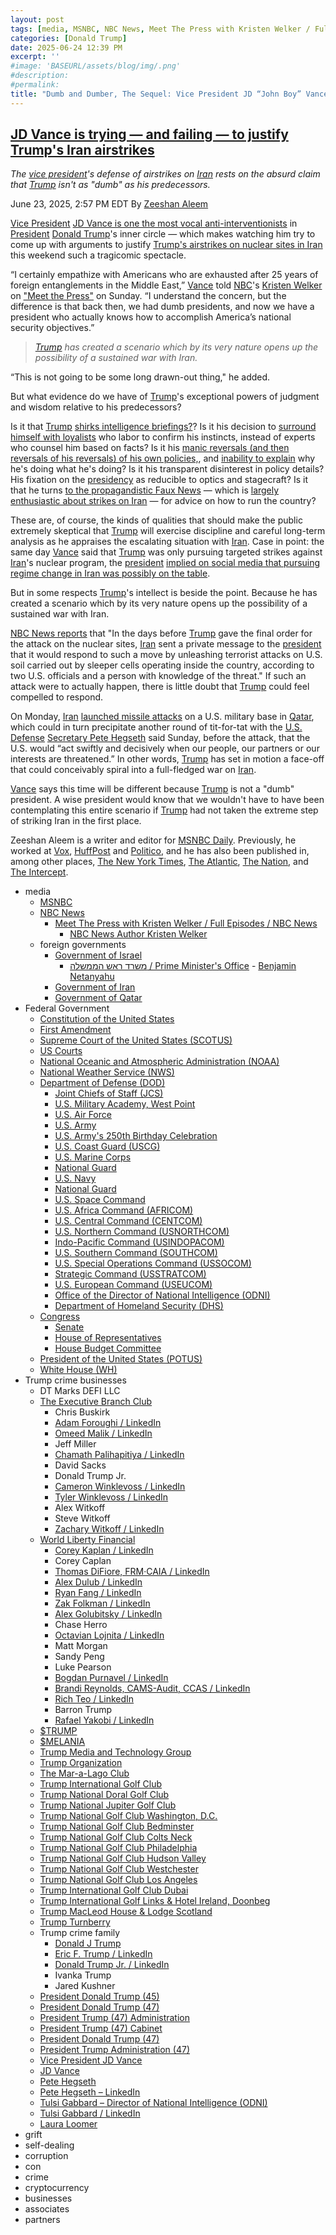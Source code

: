 ```yaml
---
layout: post
tags: [media, MSNBC, NBC News, Meet The Press with Kristen Welker / Full Episodes / NBC News, NBC News Author Kristen Welker, foreign governments, Government of Israel, משרד ראש הממשלה / Prime Minister’s Office, - Benjamin Netanyahu, Government of Iran, Federal Government, - Government of Qatar, Constitution of the United States, First Amendment, Supreme Court of the United States (SCOTUS), US Courts, National Oceanic and Atmospheric Administration (NOAA), National Weather Service (NWS), Department of Defense (DOD), Joint Chiefs of Staff (JCS), U.S. Military Academy West Point, U.S. Air Force, U.S. Army, U.S. Army’s 250th Birthday Celebration, U.S. Coast Guard (USCG), U.S. Marine Corps, National Guard, U.S. Navy, National Guard, U.S. Space Command, U.S. Africa Command (AFRICOM), U.S. Central Command (CENTCOM), U.S. Northern Command (USNORTHCOM), Indo-Pacific Command (USINDOPACOM), U.S. Southern Command (SOUTHCOM), U.S. Special Operations Command (USSOCOM), Strategic Command (USSTRATCOM), U.S. European Command (USEUCOM), Office of the Director of National Intelligence (ODNI), Department of Homeland Security (DHS), Congress, Senate, House of Representatives, House Budget Committee, President of the United States (POTUS), White House (WH), Trump crime businesses, DT Marks DEFI LLC, The Executive Branch Club, Chris Buskirk, Adam Foroughi / LinkedIn, Omeed Malik / LinkedIn, Jeff Miller, Chamath Palihapitiya / LinkedIn, David Sacks, Donald Trump Jr., Cameron Winklevoss / LinkedIn, Tyler Winklevoss / LinkedIn, Alex Witkoff, Steve Witkoff, Zachary Witkoff / LinkedIn, World Liberty Financial, Corey Kaplan / LinkedIn, Corey Caplan, Thomas DiFiore FRM·CAIA / LinkedIn, Alex Dulub / LinkedIn, Ryan Fang / LinkedIn, Zak Folkman / LinkedIn, Alex Golubitsky / LinkedIn, Chase Herro, Octavian Lojnita / LinkedIn, Matt Morgan, Sandy Peng, Luke Pearson, Bogdan Purnavel / LinkedIn, Brandi Reynolds CAMS-Audit CCAS / LinkedIn, Rich Teo / LinkedIn, Barron Trump, Rafael Yakobi / LinkedIn, $TRUMP, $MELANIA, Trump Media and Technology Group, Trump Organization, The Mar-a-Lago Club, Trump International Golf Club, Trump National Doral Golf Club, Trump National Jupiter Golf Club, Trump National Golf Club Washington D.C., Trump National Golf Club Bedminster, Trump National Golf Club Colts Neck, Trump National Golf Club Philadelphia, Trump National Golf Club Hudson Valley, Trump National Golf Club Westchester, Trump National Golf Club Los Angeles, Trump International Golf Club Dubai, Trump International Golf Links & Hotel Ireland Doonbeg, Trump MacLeod House & Lodge Scotland, Trump Turnberry, Trump crime family, Donald J Trump, Eric F. Trump / LinkedIn, Donald Trump Jr. / LinkedIn, Ivanka Trump, Jared Kushner, President Donald Trump (45), President Donald Trump (47), President Trump (47) Administration, President Trump (47) Cabinet, President Donald Trump (47), President Trump Administration (47), Vice President JD Vance, JD Vance, Pete Hegseth, Pete Hegseth – LinkedIn, Tulsi Gabbard – Director of National Intelligence (ODNI), Tulsi Gabbard / LinkedIn, Laura Loomer, grift, self-dealing, corruption, con, crime, cryptocurrency, businesses, associates, partners]
categories: [Donald Trump]
date: 2025-06-24 12:39 PM
excerpt: ''
#image: 'BASEURL/assets/blog/img/.png'
#description:
#permalink:
title: "Dumb and Dumber, The Sequel: Vice President JD “John Boy” Vance Is Dumber Than His President. Bless His Heart"
---
```



## [JD Vance is trying — and failing — to justify Trump's Iran airstrikes](https://www.msnbc.com/top-stories/latest/jd-vance-iran-dumb-presidents-trump-war-rcna214476)

*The [vice president](https://www.whitehouse.gov/administration/jd-vance/)'s defense of airstrikes on [Iran](https://irangov.ir/) rests on the absurd claim that [Trump](https://www.donaldjtrump.com/) isn't as "dumb" as his predecessors.*

June 23, 2025, 2:57 PM EDT
By [Zeeshan Aleem](https://www.msnbc.com/author/zeeshan-aleem-ncpn1235332)

[Vice President](https://www.whitehouse.gov/administration/jd-vance/) [JD Vance is one the most vocal anti-interventionists](https://www.nbcnews.com/politics/jd-vance/iran-vance-intervention-skeptic-role-salesman-rcna214345) in [President](https://www.whitehouse.gov/) [Donald Trump](https://www.donaldjtrump.com/)'s inner circle — which makes watching him try to come up with arguments to justify [Trump's airstrikes on nuclear sites in Iran](https://www.msnbc.com/top-stories/latest/us-bombs-iran-nuclear-sites-trump-rcna214311) this weekend such a tragicomic spectacle.

“I certainly empathize with Americans who are exhausted after 25 years of foreign entanglements in the Middle East,” [Vance](https://www.whitehouse.gov/administration/jd-vance/) told [NBC](https://www.nbcnews.com/)'s [Kristen Welker](https://www.nbcnews.com/author/kristen-welker-ncpn6396) on ["Meet the Press"](https://www.nbcnews.com/meet-the-press-full-episodes) on Sunday. “I understand the concern, but the difference is that back then, we had dumb presidents, and now we have a president who actually knows how to accomplish America’s national security objectives.”

> *[Trump](https://www.donaldjtrump.com/) has created a scenario which by its very nature opens up the possibility of a sustained war with Iran.*

“This is not going to be some long drawn-out thing," he added.

But what evidence do we have of [Trump](https://www.donaldjtrump.com/)'s exceptional powers of judgment and wisdom relative to his predecessors?

Is it that [Trump](https://www.donaldjtrump.com/) [shirks intelligence briefings?](https://www.politico.com/news/2025/05/09/trump-intelligence-briefing-frequency-00338946)? Is it his decision to [surround himself with loyalists](https://www.msnbc.com/opinion/msnbc-opinion/trump-iran-israel-war-hegseth-gabbard-loomer-bannon-rcna214170) who labor to confirm his instincts, instead of experts who counsel him based on facts? Is it his [manic reversals (and then reversals of his reversals) of his own policies,](https://www.msnbc.com/top-stories/latest/trump-tariffs-relief-farmers-automakers-economy-rcna203935), and [inability to explain](https://www.cnn.com/2025/04/23/business/endgame-trumps-tariffs) why he's doing what he's doing? Is it his transparent disinterest in policy details? His fixation on the [presidency](https://www.whitehouse.gov/) as reducible to optics and stagecraft? Is it that he turns [to the propagandistic Faux News](https://www.vox.com/2017/8/7/16083122/breakfast-club-fox-and-friends) — which is [largely enthusiastic about strikes on Iran](https://www.mediamatters.org/fox-news/trumps-fox-news-obsession-driving-us-toward-war-iran) — for advice on how to run the country?

These are, of course, the kinds of qualities that should make the public extremely skeptical that [Trump](https://www.donaldjtrump.com/) will exercise discipline and careful long-term analysis as he appraises the escalating situation with [Iran](https://irangov.ir/). Case in point: the same day [Vance](https://www.whitehouse.gov/administration/jd-vance/) said that [Trump](https://www.donaldjtrump.com/) was only pursuing targeted strikes against [Iran](https://irangov.ir/)'s nuclear program, the [president](https://www.whitehouse.gov/) [implied on social media that pursuing regime change in Iran was possibly on the table](https://www.reuters.com/world/middle-east/us-strikes-against-iran-nuclear-facilities-incredible-overwhelming-success-2025-06-22/).

But in some respects [Trump](https://www.donaldjtrump.com/)'s intellect is beside the point. Because he has created a scenario which by its very nature opens up the possibility of a sustained war with Iran.

[NBC News reports](https://www.nbcnews.com/world/iran/iran-trump-nuclear-israel-bombing-what-next-rcna214328) that "In the days before [Trump](https://www.donaldjtrump.com/) gave the final order for the attack on the nuclear sites, [Iran](https://irangov.ir/) sent a private message to the [president](https://www.whitehouse.gov/) that it would respond to such a move by unleashing terrorist attacks on U.S. soil carried out by sleeper cells operating inside the country, according to two U.S. officials and a person with knowledge of the threat." If such an attack were to actually happen, there is little doubt that [Trump](https://www.donaldjtrump.com/) could feel compelled to respond.

On Monday, [Iran](https://irangov.ir/) [launched missile attacks](https://www.nbcnews.com/world/middle-east/live-blog/live-updates-iran-top-diplomat-meets-putin-us-braces-retaliation-rcna214428/rcrd83359?canonicalCard=true) on a U.S. military base in [Qatar](https://hukoomi.gov.qa/), which could in turn precipitate another round of tit-for-tat with the [U.S. Defense](https://www.defense.gov/) [Secretary Pete Hegseth](https://www.defense.gov/About/Biographies/Biography/Article/4040890/hon-pete-hegseth/) said Sunday, before the attack, that the U.S. would “act swiftly and decisively when our people, our partners or our interests are threatened.” In other words, [Trump](https://www.donaldjtrump.com/) has set in motion a face-off that could conceivably spiral into a full-fledged war on [Iran](https://irangov.ir/).

[Vance](https://www.whitehouse.gov/administration/jd-vance/) says this time will be different because [Trump](https://www.donaldjtrump.com/) is not a "dumb" president. A wise president would know that we wouldn't have to have been contemplating this entire scenario if [Trump](https://www.donaldjtrump.com/) had not taken the extreme step of striking Iran in the first place. 

Zeeshan Aleem is a writer and editor for [MSNBC Daily](https://www.msnbc.com/). Previously, he worked at [Vox](https://www.vox.com/), [HuffPost](https://www.huffpost.com/) and [Politico](https://www.politico.com/), and he has also been published in, among other places, [The New York Times](https://www.nytimes.com/), [The Atlantic](https://www.theatlantic.com/), [The Nation](https://www.thenation.com/), and [The Intercept](https://theintercept.com/).

- media
    - [MSNBC](https://www.msnbc.com/)
    - [NBC News](https://www.nbcnews.com/)
        - [Meet The Press with Kristen Welker / Full Episodes / NBC News](https://www.nbcnews.com/meet-the-press-full-episodes)
            - [NBC News Author Kristen Welker](https://www.nbcnews.com/author/kristen-welker-ncpn6396)
    - foreign governments 
        - [Government of Israel](https://www.gov.il/)
            - [משרד ראש הממשלה / Prime Minister's Office](https://www.gov.il/he/departments/prime_ministers_office/govil-landing-page)
                    - [Benjamin Netanyahu](https://www.netanyahu.org.il/)
        - [Government of Iran](https://irangov.ir/)
        - [Government of Qatar](https://hukoomi.gov.qa/)
- Federal Government 
    - [Constitution of the United States](https://constitution.congress.gov/)
    - [First Amendment](https://constitution.congress.gov/constitution/amendment-1/)
    - [Supreme Court of the United States (SCOTUS)](https://www.supremecourt.gov/)
    - [US Courts](https://www.uscourts.gov/)
    - [National Oceanic and Atmospheric Administration (NOAA)](https://www.noaa.gov/)
    - [National Weather Service (NWS)](https://www.weather.gov/)
    - [Department of Defense (DOD)](https://www.defense.gov/)
        - [Joint Chiefs of Staff (JCS)](https://www.jcs.mil/)
        - [U.S. Military Academy, West Point](https://www.westpoint.edu/)
        - [U.S. Air Force](https://www.af.mil/)
        - [U.S. Army](https://www.army.mil/)
        - [U.S. Army's 250th Birthday Celebration](https://www.army.mil/1775/)
        - [U.S. Coast Guard (USCG)](https://www.uscg.mil/)
        - [U.S. Marine Corps](https://www.marines.mil/)
        - [National Guard](https://www.nationalguard.mil/)
        - [U.S. Navy](https://www.navy.mil/)
        - [National Guard](https://www.nationalguard.mil/)
        - [U.S. Space Command](https://www.spacecom.mil/)
        - [U.S. Africa Command (AFRICOM)](https://www.africom.mil/)
        - [U.S. Central Command (CENTCOM)](https://www.centcom.mil/)
        - [U.S. Northern Command (USNORTHCOM)](https://www.northcom.mil/)
        - [Indo-Pacific Command (USINDOPACOM)](https://www.pacom.mil/)
        - [U.S. Southern Command (SOUTHCOM)](http://www.southcom.mil/)
        - [U.S. Special Operations Command (USSOCOM)](https://www.socom.mil/)
        - [Strategic Command (USSTRATCOM)](http://www.stratcom.mil/)
        - [U.S. European Command (USEUCOM)](https://www.eucom.mil/)
        - [Office of the Director of National Intelligence (ODNI)](https://www.odni.gov/)
        - [Department of Homeland Security (DHS)](https://www.dhs.gov/)
    - [Congress](https;//www.congress.gov/)
        - [Senate](https://www.senate.gov/)
        - [House of Representatives](https://www.house.gov/)
        - [House Budget Committee ](https://budget.house.gov/)
    - [President of the United States (POTUS)](https://www.whitehouse.gov/)
    - [White House (WH)](https://www.whitehouse.gov/)
- Trump crime businesses
    - DT Marks DEFI LLC
    - [The Executive Branch Club](https://www.theexecutivebranchclub.com/)
        - Chris Buskirk
        - [Adam Foroughi / LinkedIn](https://www.linkedin.com/in/adamforoughi/)
        - [Omeed Malik / LinkedIn](https://www.linkedin.com/in/omeed-malik-b483b1186/)
        - Jeff Miller
        - [Chamath Palihapitiya / LinkedIn](https://www.linkedin.com/in/chamath/)
        - David Sacks
        - Donald Trump Jr.
        - [Cameron Winklevoss / LinkedIn](https://www.linkedin.com/in/winklevoss/)
        - [Tyler Winklevoss / LinkedIn](https://www.linkedin.com/in/tylerwinklevoss/)
        - Alex Witkoff
        - Steve Witkoff
        - [Zachary Witkoff / LinkedIn](https://www.linkedin.com/in/zachary-witkoff-038a4143/)
    - [World Liberty Financial](https://worldlibertyfinancial.com/)
        - [Corey Kaplan / LinkedIn](https://www.linkedin.com/in/coreykaplan/)
        - Corey Caplan
        - [Thomas DiFiore, FRM·CAIA / LinkedIn](https://www.linkedin.com/in/thomasdifiore42/)
        - [Alex Dulub / LinkedIn](https://www.linkedin.com/in/alexei-dulub/)
        - [Ryan Fang / LinkedIn](https://www.linkedin.com/in/ryan-fang-245011a2/)
        - [Zak Folkman / LinkedIn](https://www.linkedin.com/in/zak-folkman-0300669a/)
        - [Alex Golubitsky / LinkedIn](https://www.linkedin.com/in/alexgolubitsky/)
        - Chase Herro
        - [Octavian Lojnita / LinkedIn](https://www.linkedin.com/in/octavian-lojnita/)
        - Matt Morgan
        - Sandy Peng
        - Luke Pearson
        - [Bogdan Purnavel / LinkedIn](https://www.linkedin.com/in/bogdan-purnavel-73b05a14b/)
        - [Brandi Reynolds, CAMS-Audit, CCAS / LinkedIn](https://www.linkedin.com/in/brandi-reynolds-cams-audit-ccas-64b8aa53/)
        - [Rich Teo / LinkedIn](https://www.linkedin.com/in/richteo/)
        - Barron Trump
        - [Rafael Yakobi / LinkedIn](https://www.linkedin.com/in/rafaelyakobi/)
    - [$TRUMP](https://gettrumpmemes.com/)
    - [$MELANIA](https://melaniameme.com/)
    - [Trump Media and Technology Group](https://tmtgcorp.com/)
    - [Trump Organization](https://www.trump.com/)
    - [The Mar-a-Lago Club](https://www.maralagoclub.com/)
    - [Trump International Golf Club](https://www.trumpinternationalpalmbeaches.com/)
    - [Trump National Doral Golf Club](https://www.trumpgolfdoral.com/)
    - [Trump National Jupiter Golf Club](https://www.trumpnationaljupiter.com/)
    - [Trump National Golf Club Washington, D.C.](https://www.trumpnationaldc.com/)
    - [Trump National Golf Club Bedminster](https://www.trumpnationalbedminster.com/)
    - [Trump National Golf Club Colts Neck](https://www.trumpcoltsneck.com/)
    - [Trump National Golf Club Philadelphia](https://www.trumpnationalphiladelphia.com/)
    - [Trump National Golf Club Hudson Valley](https://www.trumpnationalhudsonvalley.com/)
    - [Trump National Golf Club Westchester](https://www.trumpnationalwestchester.com/)
    - [Trump National Golf Club Los Angeles](https://www.trumpnationallosangeles.com/)
    - [Trump International Golf Club Dubai](https://www.trumpgolfdubai.com/)
    - [Trump International Golf Links & Hotel Ireland, Doonbeg](https://www.trumpgolfireland.com/)
    - [Trump MacLeod House & Lodge Scotland](https://www.trumphotels.com/macleod-house)
    - [Trump Turnberry](https://www.turnberry.co.uk/)
    - Trump crime family
        - [Donald J Trump](https://www.donaldjtrump.com/)
        - [Eric F. Trump / LinkedIn](https://www.linkedin.com/in/erictrump/)
        - [Donald Trump Jr. / LinkedIn](https://www.linkedin.com/in/donald-trump-jr-4454b862/)
        - Ivanka Trump
        - Jared Kushner
     - [President Donald Trump (45)](https://trumpwhitehouse.archives.gov/)
    - [President Donald Trump (47)](https://www.whitehouse.gov/administration/donald-j-trump/)
    - [President Trump (47) Administration](https://www.whitehouse.gov/administration/)
    - [President Trump (47) Cabinet](https://www.whitehouse.gov/administration/the-cabinet/)
    - [President Donald Trump (47)](https://www.whitehouse.gov/administration/donald-j-trump/)
    - [President Trump Administration (47)](https://www.whitehouse.gov/administration/)
    - [Vice President JD Vance](https://www.whitehouse.gov/administration/jd-vance/)
    - [JD Vance](https://www.linkedin.com/in/jd-vance-770a9047/)
    - [Pete Hegseth](https://www.defense.gov/About/Biographies/Biography/Article/4040890/hon-pete-hegseth/)
    - [Pete Hegseth – LinkedIn](https://www.linkedin.com/in/petehegseth/)
    - [Tulsi Gabbard – Director of National Intelligence (ODNI)](https://www.odni.gov/index.php/who-we-are/leadership/director-of-national-intelligence)
    - [Tulsi Gabbard / LinkedIn](https://www.linkedin.com/in/tulsigabbard/)
    - [Laura Loomer](https://loomered.com/)
- grift
- self-dealing
- corruption
- con
- crime
- cryptocurrency 
- businesses
- associates
- partners
